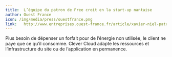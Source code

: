```yaml
---
title:  L’équipe du patron de Free croit en la start-up nantaise
author: Ouest France
icon: /img/media/press/ouestfrance.png
link:   http://www.entreprises.ouest-france.fr/article/xavier-niel-patron-free-investit-dans-societe-clever-cloud-20-11-2012-75421
---
```

Plus besoin de dépenser un forfait pour de l’énergie non utilisée, le client ne paye que ce qu’il consomme. Clever Cloud adapte les ressources et l’infrastructure du site ou de l’application en permanence.